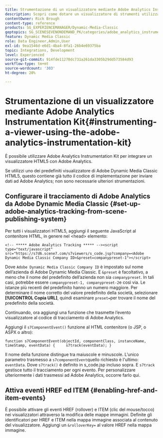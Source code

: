 ```yaml
---
title: Strumentazione di un visualizzatore mediante Adobe Analytics Instrumentation Kit
description: Scopri come dotare un visualizzatore di strumenti utilizzando Adobe Analytics Instrumentation Kit in Adobe Dynamic Media Classic.
contentOwner: Rick Brough
content-type: reference
products: SG_EXPERIENCEMANAGER/Dynamic-Media-Classic
geptopics: SG_SCENESEVENONDEMAND_PK/categories/adobe_analytics_instrumentation_kit
feature: Dynamic Media Classic
role: Data Engineer,Admin,User
exl-id: 9ea1546d-e6d1-4ba4-8fa1-26b4e69375ba
topic: Integrations, Development
level: Experienced
source-git-commit: 914fde11270dc731a261da3305b29dd573584d93
workflow-type: tm+mt
source-wordcount: '303'
ht-degree: 20%

---
```


# Strumentazione di un visualizzatore mediante Adobe Analytics Instrumentation Kit{#instrumenting-a-viewer-using-the-adobe-analytics-instrumentation-kit}

È possibile utilizzare Adobe Analytics Instrumentation Kit per integrare un visualizzatore HTML5 con Adobe Analytics.

Se utilizzi uno dei predefiniti visualizzatore di Adobe Dynamic Media Classic HTML5, questo contiene già tutto il codice di implementazione per inviare dati ad Adobe Analytics; non sono necessarie ulteriori strumentazioni.

## Configurare il tracciamento di Adobe Analytics da Adobe Dynamic Media Classic {#set-up-adobe-analytics-tracking-from-scene-publishing-system}

Per tutti i visualizzatori HTML5, aggiungi il seguente JavaScript al contenitore HTML, in genere nel &lt;head> elemento:

```as3
<!-- ***** Adobe Analytics Tracking ***** --><script type="text/javascript" src="https://s7d6.scene7.com/s7viewers/s_code.jsp?company=<Adobe Dynamic Media Classic Company ID>&preset=companypreset-1"></script>
```

Dove `Adobe Dynamic Media Classic Company ID` è impostato sul nome dell’azienda di Adobe Dynamic Media Classic. E `&preset` è facoltativo, a meno che il nome del predefinito dell’azienda non sia `companypreset`. In tali casi, potrebbe essere `companypreset-1, companypreset-2`e così via. Le istanze più recenti del predefinito hanno un numero maggiore. Per determinare il nome corretto del valore predefinito della società, selezionare **[!UICONTROL Copia URL]**, quindi esaminare `preset=`per trovare il nome del predefinito della società.

Continuando, ora aggiungi una funzione che trasmette l’evento visualizzatore al codice di tracciamento di Adobe Analytics.

Aggiungi il `s7ComponentEvent()` funzione al HTML contenitore (o JSP, o ASPX o altro):

```as3
function s7ComponentEvent(objectId, componentClass, instanceName, timeStamp, eventData) {     s7track(eventData); }
```

Il nome della funzione distingue tra maiuscole e minuscole. L’unico parametro trasmesso a `s7componentEvent`quello richiesto è l&#39;ultimo: `eventData`. Dove `s7track()` è definito in s_code.jsp incluso sopra. E `s7track` gestisce tutto il tracciamento per ogni evento. Per personalizzare ulteriormente i dati trasmessi ad Adobe Analytics, occorre farlo qui.

## Attiva eventi HREF ed ITEM {#enabling-href-and-item-events}

È possibile attivare gli eventi HREF (rollover) e ITEM (clic del mouse/tocco) nei visualizzatori attraverso la modifica delle mappe immagini. Definite gli identificatori per HREF e ITEM nella mappa immagine associata al contenuto del visualizzatore. Aggiungi un `&rolloverKey=` al valore HREF nella mappa immagine.
